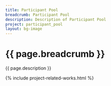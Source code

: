```yaml
---
title: Participant Pool
breadcrumb: Participant Pool 
description: Description of Participant Pool
project: participant_pool
layout: bg-image
---
```

# {{ page.breadcrumb }}

{{ page.description }}

{% include project-related-works.html %}
